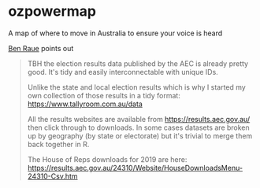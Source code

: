 # ozpowermap

A map of where to move in Australia to ensure your voice is heard


[Ben Raue](https://www.tallyroom.com.au/) points out

>TBH the election results data published by the AEC is already pretty good. It's tidy and easily interconnectable with unique IDs.
>
>Unlike the state and local election results which is why I started my own collection of those results in a tidy format: https://www.tallyroom.com.au/data
>
>All the results websites are available from https://results.aec.gov.au/ then click through to downloads. In some cases datasets are broken up by geography (by state or electorate) but it's trivial to merge them back together in R.
>
>The House of Reps downloads for 2019 are here: https://results.aec.gov.au/24310/Website/HouseDownloadsMenu-24310-Csv.htm

